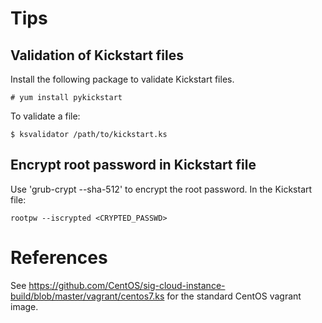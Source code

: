 # Tips

## Validation of Kickstart files

Install the following package to validate Kickstart files.

    # yum install pykickstart

To validate a file:

    $ ksvalidator /path/to/kickstart.ks

## Encrypt root password in Kickstart file

Use 'grub-crypt --sha-512' to encrypt the root password. In the Kickstart file:

    rootpw --iscrypted <CRYPTED_PASSWD>

# References

See https://github.com/CentOS/sig-cloud-instance-build/blob/master/vagrant/centos7.ks for the standard CentOS vagrant image.